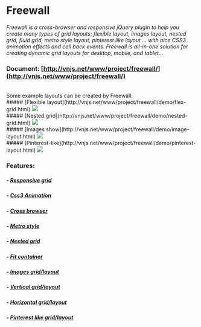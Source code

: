 # Freewall

_Freewall is a cross-browser and responsive jQuery plugin to help you create many types of grid layouts: flexible layout, images layout, nested grid, fluid grid, metro style layout, pinterest like layout ... with nice CSS3 animation effects and call back events. Freewall is all-in-one solution for creating dynamic grid layouts for desktop, mobile, and tablet..._
<br>
### Document: [http://vnjs.net/www/project/freewall/](http://vnjs.net/www/project/freewall/)
<br>
Some example layouts can be created by Freewall:
<br>
##### [Flexible layout](http://vnjs.net/www/project/freewall/demo/flex-grid.html)
<img src='https://raw.github.com/kombai/freewall/master/demo/i/flex.png'>
<br>
##### [Nested grid](http://vnjs.net/www/project/freewall/demo/nested-grid.html)
<img src='https://raw.github.com/kombai/freewall/master/demo/i/metro.png'>
<br>
##### [Images show](http://vnjs.net/www/project/freewall/demo/image-layout.html)
<img src='https://raw.github.com/kombai/freewall/master/demo/i/images.png'>
<br>
##### [Pinterest-like](http://vnjs.net/www/project/freewall/demo/pinterest-layout.html)
<img src='https://raw.github.com/kombai/freewall/master/demo/i/pinterest.png'>

### Features:
##### - [Responsive grid](http://vnjs.net/www/project/freewall/)
##### - [Css3 Animation](http://vnjs.net/www/project/freewall/demo/css-animate.html)
##### - [Cross browser](http://vnjs.net/www/project/freewall/)

##### - [Metro style](http://vnjs.net/www/project/freewall/demo/metro-style.html)
##### - [Nested grid](http://vnjs.net/www/project/freewall/demo/nested-grid.html)
##### - [Fit container](http://vnjs.net/www/project/freewall/demo/fit-zone.html)

##### - [Images grid/layout](http://vnjs.net/www/project/freewall/demo/image-layout.html)
##### - [Vertical grid/layout](http://vnjs.net/www/project/freewall/)
##### - [Horizontal grid/layout](http://vnjs.net/www/project/freewall/demo/fit-height.html)
##### - [Pinterest like grid/layout](http://vnjs.net/www/project/freewall/demo/pinterest-layout.html)
